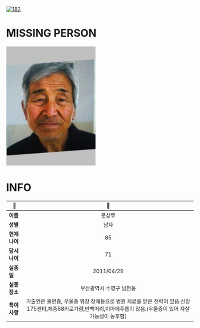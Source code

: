 [![182](https://img.shields.io/badge/%EC%8B%A4%EC%A2%85%EC%8B%A0%EA%B3%A0%EB%8A%94%20%EA%B5%AD%EB%B2%88%EC%97%86%EC%9D%B4-182-blue)](http://safe182.go.kr/index.do)

# MISSING PERSON

<img src="./missing_person.jpg">

# INFO

|🔑|💎|
|--|:--:|
|**이름**|문상무|
|**성별**|남자|
|**현재 나이**|85|
|**당시 나이**|71|
|**실종일**|2011/04/29|
|**실종 장소**|부산광역시 수영구 남천동 |
|**특이사항**|가출인은 불면증, 우울증 위장 장애등으로 병원 치료를 받은 전력이 있음.신장175센티,체중68키로가량,반백머리,이마에주름이 많음.(우울증이 있어 자살 가능성이 농후함)|
